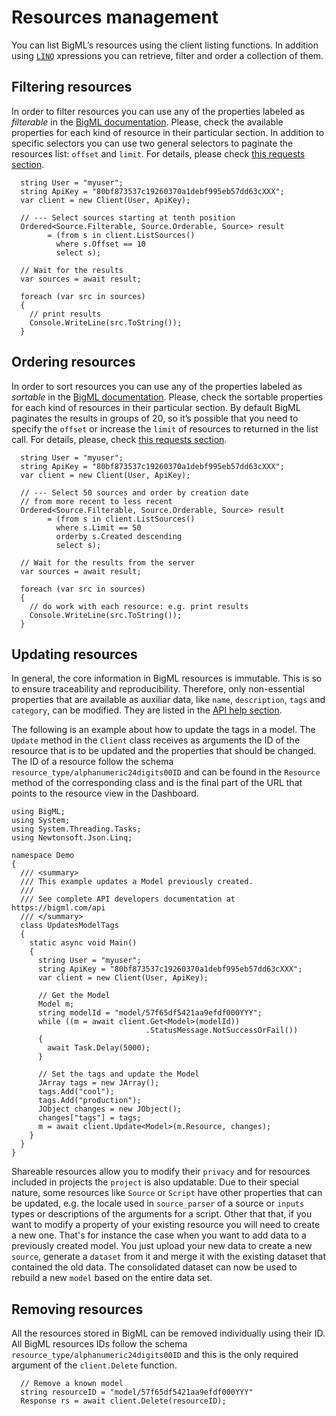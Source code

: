 Resources management
====================

You can list BigML’s resources using the client listing functions. In
addition using [`LINQ`](https://msdn.microsoft.com/en-us/library/bb397676.aspx)
xpressions you can retrieve, filter and order a collection of them.

Filtering resources
-------------------

In order to filter resources you can use any of the properties labeled
as *filterable* in the [BigML documentation](https://bigml.com/api). Please,
check the available properties for each
kind of resource in their particular section. In addition to specific
selectors you can use two general selectors to paginate the resources
list: `offset` and `limit`. For details, please check
[this requests section](https://bigml.com/api/requests#rq_paginating_resources).

``` {.csharp}
  string User = "myuser";
  string ApiKey = "80bf873537c19260370a1debf995eb57dd63cXXX";
  var client = new Client(User, ApiKey);

  // --- Select sources starting at tenth position
  Ordered<Source.Filterable, Source.Orderable, Source> result
        = (from s in client.ListSources()
          where s.Offset == 10
          select s);

  // Wait for the results
  var sources = await result;

  foreach (var src in sources)
  {
    // print results
    Console.WriteLine(src.ToString());
  }
```

Ordering resources
------------------

In order to sort resources you can use any of the properties labeled as
*sortable* in the [BigML documentation](https://bigml.com/api). Please,
check the sortable properties for each kind
of resources in their particular section. By default BigML paginates the
results in groups of 20, so it’s possible that you need to specify the
`offset` or increase the `limit` of resources to returned in the list
call. For details, please, check
[this requests section](https://bigml.com/api/requests#rq_paginating_resources).

``` {.csharp}
  string User = "myuser";
  string ApiKey = "80bf873537c19260370a1debf995eb57dd63cXXX";
  var client = new Client(User, ApiKey);

  // --- Select 50 sources and order by creation date
  // from more recent to less recent
  Ordered<Source.Filterable, Source.Orderable, Source> result
        = (from s in client.ListSources()
          where s.Limit == 50
          orderby s.Created descending
          select s);

  // Wait for the results from the server
  var sources = await result;

  foreach (var src in sources)
  {
    // do work with each resource: e.g. print results
    Console.WriteLine(src.ToString());
  }
```

Updating resources
------------------

In general, the core information in BigML resources is immutable. This is so
to ensure traceability and reproducibility. Therefore, only non-essential
properties that are available as auxiliar data, like `name`, `description`,
`tags` and `category`, can be modified. They are listed in the
[API help section](https://bigml.com/api).

The following is an example about how to update the tags in a model. The
`Update` method in the `Client` class receives as arguments the ID of the
resource that is to be updated and the properties that should be changed.
The ID of a resource follow the schema
`resource_type/alphanumeric24digits00ID` and can be found in the `Resource`
method of the corresponding class and is the final part of the URL that
points to the resource view in the Dashboard.


``` {.csharp}
using BigML;
using System;
using System.Threading.Tasks;
using Newtonsoft.Json.Linq;

namespace Demo
{
  /// <summary>
  /// This example updates a Model previously created.
  ///
  /// See complete API developers documentation at https://bigml.com/api
  /// </summary>
  class UpdatesModelTags
  {
    static async void Main()
    {
      string User = "myuser";
      string ApiKey = "80bf873537c19260370a1debf995eb57dd63cXXX";
      var client = new Client(User, ApiKey);

      // Get the Model
      Model m;
      string modelId = "model/57f65df5421aa9efdf000YYY";
      while ((m = await client.Get<Model>(modelId))
                              .StatusMessage.NotSuccessOrFail())
      {
        await Task.Delay(5000);
      }

      // Set the tags and update the Model
      JArray tags = new JArray();
      tags.Add("cool");
      tags.Add("production");
      JObject changes = new JObject();
      changes["tags"] = tags;
      m = await client.Update<Model>(m.Resource, changes);
    }
  }
}
```

Shareable resources allow you to
modify their `privacy` and for resources included
in projects the `project` is also updatable. Due to their special nature,
some resources like `Source` or `Script` have
other properties that can be updated, e.g. the locale used in `source_parser`
of a source or `inputs` types or descriptions of the arguments for a script.
Other that that, if you want to modify a
property of your existing resource you will need to create a new one.
That's for instance the case when you want to add data to a previously created
model. You just upload your new data to create a new `source`, generate a
`dataset` from it and merge it with the existing dataset that contained the
old data. The consolidated dataset can now be used to rebuild a new `model`
based on the entire data set.


Removing resources
------------------

All the resources stored in BigML can be removed individually using
their ID. All BigML resources IDs follow the schema
`resource_type/alphanumeric24digits00ID` and this is the only required
argument of the `client.Delete` function.

``` {.csharp}
  // Remove a known model
  string resourceID = "model/57f65df5421aa9efdf000YYY"
  Response rs = await client.Delete(resourceID);
```
